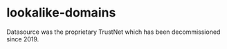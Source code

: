 # lookalike-domains

Datasource was the proprietary TrustNet which has been decommissioned since 2019. 
